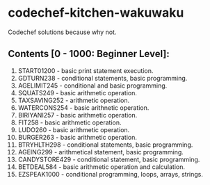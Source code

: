 # codechef-kitchen-wakuwaku
<a href='https://github.com/shivamkapasia0' target="_blank"><img alt='' src='https://img.shields.io/badge/Codechef-100000?style=for-the-badge&logo=&logoColor=white&labelColor=black&color=FF7300'/></a> <br>
Codechef solutions because why not.

## Contents [0 - 1000: Beginner Level]:
1. START01200 - basic print statement execution.
2. GDTURN238 - conditional statements, basic programming.
3. AGELIMIT245 - conditional and basic programming.
4. SQUATS249 - basic arithmetic operation.
5. TAXSAVING252 - arithmetic operation.
6. WATERCONS254 - basic arithnetic operation.
7. BIRIYANI257 - basic arithmetic operation.
8. FIT258 - basic arithmetic operation.
9. LUDO260 - basic arithmetic operation.
10. BURGER263 - basic arithmetic operation.
11. BTRYHLTH298 - conditional statements, basic programming.
12. AGEING299 - arithmetical statement, basic programming.
13. CANDYSTORE429 - conditional statement, basic programming.
14. BETDEAL584 - basic arithmetic operation and calculation.
15. EZSPEAK1000 - conditional programming, loops, arrays, strings.